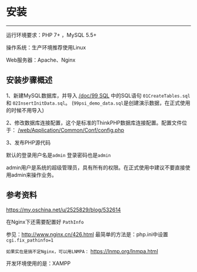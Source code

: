 # 安装

---

运行环境要求：PHP 7+ ，MySQL 5.5+

操作系统：生产环境推荐使用Linux

Web服务器：Apache、Nginx

## 安装步骤概述
1、新建MySQL数据库，并导入 [/doc/99 SQL]( https://gitee.com/crm8000/PSI/tree/master/doc/99%20SQL ) 中的SQL语句
`01CreateTables.sql` 和 `02InsertInitData.sql`。
(`99psi_demo_data.sql`是创建演示数据，在正式使用的时候不用导入)

2、修改数据库连接配置，这个是标准的ThinkPHP数据库连接配置。配置文件位于：
[ /web/Application/Common/Conf/config.php ]( https://gitee.com/crm8000/PSI/blob/master/web/Application/Common/Conf/config.php )

3、发布PHP源代码

默认的登录用户名是`admin` 登录密码也是`admin`

admin用户是系统的超级管理员，具有所有的权限。在正式使用中建议不要直接使用admin来操作业务。

## 参考资料

https://my.oschina.net/u/2525829/blog/532614

在Nginx下还需要配置好 `PathInfo`

参见：http://www.nginx.cn/426.html
最简单的方法是：php.ini中设置 `cgi.fix_pathinfo=1`

`如果实在是搞不定Nginx，可以用LNMPA：` https://lnmp.org/lnmpa.html

开发环境使用的是：XAMPP
